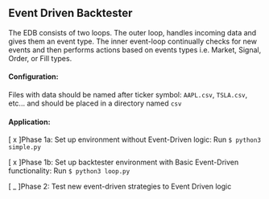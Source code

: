 ## Event Driven Backtester 

The EDB consists of two loops. The outer loop, handles incoming data and gives them an event type.
The inner event-loop continually checks for new events and then performs actions based on events types
i.e. Market, Signal, Order, or Fill types. 

#### Configuration:

Files with data should be named after ticker symbol: `AAPL.csv`, `TSLA.csv`, etc... and should be placed in 
a directory named `csv`

#### Application:

[ x ]Phase 1a: Set up environment without Event-Driven logic: Run `$ python3 simple.py`

[ x ]Phase 1b: Set up backtester environment with Basic Event-Driven functionality: Run `$ python3 loop.py`

[ _ ]Phase 2: Test new event-driven strategies to Event Driven logic